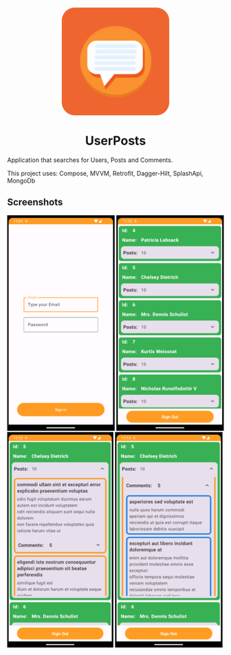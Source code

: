 <p align="center">
<img src="https://github.com/RysanekRivera/UserPosts/blob/main/user_posts_splash_icon.png" width="250" height="250">
</p>
  
<h1 align="center">UserPosts</h1>

<p>Application that searches for Users, Posts and Comments.</p>
<p>This project uses: Compose, MVVM, Retrofit, Dagger-Hilt, SplashApi, MongoDb</p>

## Screenshots
<div>
  <img src = "https://github.com/RysanekRivera/UserPosts/blob/main/Screenshot%202023-03-27%20at%2011.09.20%20AM.png" width="250" height="500"/>
  <img src = "https://github.com/RysanekRivera/UserPosts/blob/main/Screenshot%202023-03-27%20at%2011.20.31%20AM.png" width="250" height="500"/>
  <img src = "https://github.com/RysanekRivera/UserPosts/blob/main/Screenshot%202023-03-27%20at%2011.21.01%20AM.png" height="500"/>
  <img src = "https://github.com/RysanekRivera/UserPosts/blob/main/Screenshot%202023-03-27%20at%2011.21.37%20AM.png" width="250" height="500"/>
</div>
